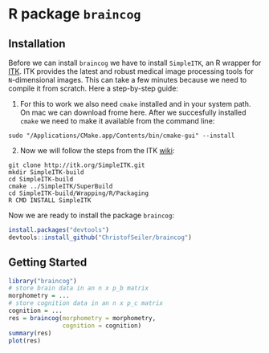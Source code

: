 # R package `braincog`

## Installation

Before we can install `braincog` we have to install `SimpleITK`, an R wrapper for [ITK](https://itk.org/). ITK provides the latest and robust medical image processing tools for `N`-dimensional images. This can take a few minutes because we need to compile it from scratch. Here a step-by-step guide:

1. For this to work we also need `cmake` installed and in your system path. On mac we can download frome here. After we succesfully installed `cmake` we need to make it available from the command line:
```
sudo "/Applications/CMake.app/Contents/bin/cmake-gui" --install
```
2. Now we will follow the steps from the ITK [wiki](https://itk.org/Wiki/SimpleITK/GettingStarted):

```
git clone http://itk.org/SimpleITK.git
mkdir SimpleITK-build
cd SimpleITK-build
cmake ../SimpleITK/SuperBuild
cd SimpleITK-build/Wrapping/R/Packaging
R CMD INSTALL SimpleITK
```

Now we are ready to install the package `braincog`:

``` r
install.packages("devtools")
devtools::install_github("ChristofSeiler/braincog")
```

## Getting Started

``` r
library("braincog")
# store brain data in an n x p_b matrix
morphometry = ...
# store cognition data in an n x p_c matrix
cognition = ...
res = braincog(morphometry = morphometry, 
               cognition = cognition)
summary(res)
plot(res)
```
